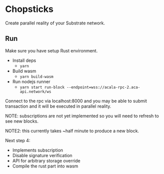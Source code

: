 # Chopsticks

Create parallel reality of your Substrate network.

## Run

Make sure you have setup Rust environment.

- Install deps
  - `yarn`
- Build wasm
  - `yarn build-wasm`
- Run nodejs runner
  - `yarn start run-block --endpoint=wss://acala-rpc-2.aca-api.network/ws`

Connect to the rpc via localhost:8000 and you may be able to submit transaction and it will be executed in parallel reality.

NOTE: subscriptions are not yet implemented so you will need to refresh to see new blocks.

NOTE2: this currently takes ~half minute to produce a new block.

Next step 4:

- Implements subscription
- Disable signature verification
- API for arbitrary storage override
- Compile the rust part into wasm
